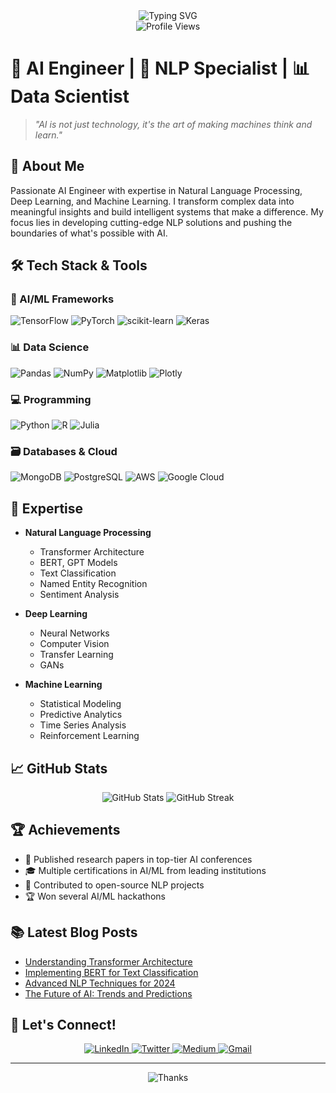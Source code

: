 <div align="center">
  <img src="https://readme-typing-svg.herokuapp.com?font=Architects+Daughter&size=30&duration=3000&pause=1000&color=7AF79A&center=true&vCenter=true&width=435&lines=Hey!+I'm+[Your+Name]👋;AI+Engineer+%7C+NLP+Specialist" alt="Typing SVG" />
</div>

<div align="center">
  <img src="https://komarev.com/ghpvc/?username=[yourusername]&style=for-the-badge&color=blueviolet" alt="Profile Views"/>
</div>

# 🧠 AI Engineer | 🤖 NLP Specialist | 📊 Data Scientist

> *"AI is not just technology, it's the art of making machines think and learn."*

## 🌟 About Me

Passionate AI Engineer with expertise in Natural Language Processing, Deep Learning, and Machine Learning. I transform complex data into meaningful insights and build intelligent systems that make a difference. My focus lies in developing cutting-edge NLP solutions and pushing the boundaries of what's possible with AI.

## 🛠️ Tech Stack & Tools

### 🤖 AI/ML Frameworks
![TensorFlow](https://img.shields.io/badge/TensorFlow-%23FF6F00.svg?style=for-the-badge&logo=TensorFlow&logoColor=white)
![PyTorch](https://img.shields.io/badge/PyTorch-%23EE4C2C.svg?style=for-the-badge&logo=PyTorch&logoColor=white)
![scikit-learn](https://img.shields.io/badge/scikit--learn-%23F7931E.svg?style=for-the-badge&logo=scikit-learn&logoColor=white)
![Keras](https://img.shields.io/badge/Keras-%23D00000.svg?style=for-the-badge&logo=Keras&logoColor=white)

### 📊 Data Science
![Pandas](https://img.shields.io/badge/pandas-%23150458.svg?style=for-the-badge&logo=pandas&logoColor=white)
![NumPy](https://img.shields.io/badge/numpy-%23013243.svg?style=for-the-badge&logo=numpy&logoColor=white)
![Matplotlib](https://img.shields.io/badge/Matplotlib-%23ffffff.svg?style=for-the-badge&logo=Matplotlib&logoColor=black)
![Plotly](https://img.shields.io/badge/Plotly-%233F4F75.svg?style=for-the-badge&logo=plotly&logoColor=white)

### 💻 Programming
![Python](https://img.shields.io/badge/python-3670A0?style=for-the-badge&logo=python&logoColor=ffdd54)
![R](https://img.shields.io/badge/r-%23276DC3.svg?style=for-the-badge&logo=r&logoColor=white)
![Julia](https://img.shields.io/badge/-Julia-9558B2?style=for-the-badge&logo=julia&logoColor=white)

### 🗃️ Databases & Cloud
![MongoDB](https://img.shields.io/badge/MongoDB-%234ea94b.svg?style=for-the-badge&logo=mongodb&logoColor=white)
![PostgreSQL](https://img.shields.io/badge/postgres-%23316192.svg?style=for-the-badge&logo=postgresql&logoColor=white)
![AWS](https://img.shields.io/badge/AWS-%23FF9900.svg?style=for-the-badge&logo=amazon-aws&logoColor=white)
![Google Cloud](https://img.shields.io/badge/GoogleCloud-%234285F4.svg?style=for-the-badge&logo=google-cloud&logoColor=white)

## 🎯 Expertise

- **Natural Language Processing**
  - Transformer Architecture
  - BERT, GPT Models
  - Text Classification
  - Named Entity Recognition
  - Sentiment Analysis
  
- **Deep Learning**
  - Neural Networks
  - Computer Vision
  - Transfer Learning
  - GANs
  
- **Machine Learning**
  - Statistical Modeling
  - Predictive Analytics
  - Time Series Analysis
  - Reinforcement Learning

## 📈 GitHub Stats

<div align="center">
  <img src="https://github-readme-stats.vercel.app/api?username=[yourusername]&show_icons=true&theme=radical" alt="GitHub Stats" />
  <img src="https://github-readme-streak-stats.herokuapp.com/?user=[yourusername]&theme=radical" alt="GitHub Streak" />
</div>

## 🏆 Achievements

- 🥇 Published research papers in top-tier AI conferences
- 🎓 Multiple certifications in AI/ML from leading institutions
- 🌟 Contributed to open-source NLP projects
- 🏆 Won several AI/ML hackathons

## 📚 Latest Blog Posts

<!-- BLOG-POST-LIST:START -->
- [Understanding Transformer Architecture](link)
- [Implementing BERT for Text Classification](link)
- [Advanced NLP Techniques for 2024](link)
- [The Future of AI: Trends and Predictions](link)
<!-- BLOG-POST-LIST:END -->

## 🤝 Let's Connect!

<div align="center">
  <a href="https://linkedin.com/in/[yourprofile]">
    <img src="https://img.shields.io/badge/LinkedIn-%230077B5.svg?style=for-the-badge&logo=linkedin&logoColor=white" alt="LinkedIn"/>
  </a>
  <a href="https://twitter.com/[yourprofile]">
    <img src="https://img.shields.io/badge/Twitter-%231DA1F2.svg?style=for-the-badge&logo=Twitter&logoColor=white" alt="Twitter"/>
  </a>
  <a href="https://medium.com/@[yourprofile]">
    <img src="https://img.shields.io/badge/Medium-12100E?style=for-the-badge&logo=medium&logoColor=white" alt="Medium"/>
  </a>
  <a href="mailto:[youremail]@gmail.com">
    <img src="https://img.shields.io/badge/Gmail-D14836?style=for-the-badge&logo=gmail&logoColor=white" alt="Gmail"/>
  </a>
</div>

---

<div align="center">
  <img src="https://readme-typing-svg.herokuapp.com?font=Architects+Daughter&size=25&duration=3000&pause=1000&color=7AF79A&center=true&vCenter=true&width=435&lines=Thanks+for+visiting!+🚀;Let's+build+something+amazing+together!" alt="Thanks" />
</div>
